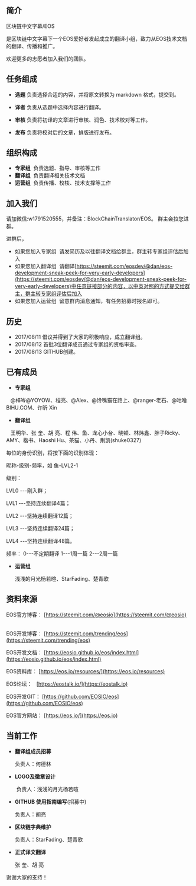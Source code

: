 简介
-------------------------------

区块链中文字幕/EOS 

是区块链中文字幕下一个EOS爱好者发起成立的翻译小组，致力从EOS技术文档的翻译、传播和推广。

欢迎更多的志愿者加入我们的团队。

任务组成
-------------------------------

- **选题**  负责选择合适的内容，并将原文转换为 markdown 格式，提交到。

- **译者**  负责从选题中选择内容进行翻译。

- **审核**  负责将初译的文章进行审核、润色、技术校对等工作。

- **发布** 负责将校对后的文章，排版进行发布。

组织构成
-------------------------------

- **专家组**  负责选题、指导、审核等工作
- **翻译组**  负责翻译相关技术文档
- **运营组**  负责传播、校核、技术支撑等工作

加入我们
-------------------------------

请加微信:w1791520555，并备注：BlockChainTranslator/EOS。
群主会拉您进群。

进群后，
- 如果您加入专家组
  请发简历及以往翻译文档给群主，群主转专家组评估后加入
- 如果您加入翻译组
  请翻译[https://steemit.com/eosdev/@dan/eos-development-sneak-peek-for-very-early-developers](https://steemit.com/eosdev/@dan/eos-development-sneak-peek-for-very-early-developers)中任意链接部分的内容，以中英对照的方式提交给群主，群主转专家组评估后加入
- 如果您加入运营组
  留意群内消息通知，有任务招募时报名即可。

历史
-------------------------------

* 2017/08/11 倡议并得到了大家的积极响应，成立翻译组。
* 2017/08/12 首批3位翻译成员通过专家组的资格审查。
* 2017/08/13 GITHUB创建。

已有成员
-------------------------------

- **专家组**

    @梓岑@YOYOW、程亮、@Alex、@馋嘴猫在路上、@ranger-老石、@咕噜 BIHU.COM、许昕 Xin

- **翻译组**

    王明华、张  奎、胡  亮、程 伟、鱼、龙心小台、晓顿、林炜鑫、胖子Ricky、AMY、楷书、Haoshi Hu、茶猫、小丹、荆凯(shuke0327)
    
每位的身份识别，将按下面的识别体现：

昵称-级别-频率，如 鱼-LVL2-1

级别：

LVL0 ---刚入群；

LVL1 ---坚持连续翻译4篇；

LVL2 ---坚持连续翻译12篇；

LVL3 ---坚持连续翻译24篇；

LVL4 ---坚持连续翻译48篇。

频率：
0---不定期翻译
1---1周一篇
2---2周一篇
  
- **运营组**

    浅浅的月光杨若暄、StarFading、楚青歌
    

资料来源
-------------------------------

EOS官方博客： [https://steemit.com/@eosio](https://steemit.com/@eosio)    

EOS开发博客： [https://steemit.com/trending/eos](https://steemit.com/trending/eos)

EOS开发文档： [https://eosio.github.io/eos/index.html](https://eosio.github.io/eos/index.html)

EOS资料库：   [https://eos.io/resources/](https://eos.io/resources)

EOS论坛：     [https://eostalk.io/](https://eostalk.io)

EOS开发GIT：  [https://github.com/EOSIO/eos](https://github.com/EOSIO/eos)

EOS官方网站： [https://eos.io/](https://eos.io)


当前工作
-------------------------------

- **翻译组成员招募**


    负责人：何德林

- **LOGO及徽章设计**


    负责人：浅浅的月光杨若暄

- **GITHUB 使用指南编写**(招募中)


    负责人：胡亮

- **区块链字典维护**


    负责人：StarFading、楚青歌

- **正式译文翻译**

    
    张  奎、胡  亮
    


谢谢大家的支持！
